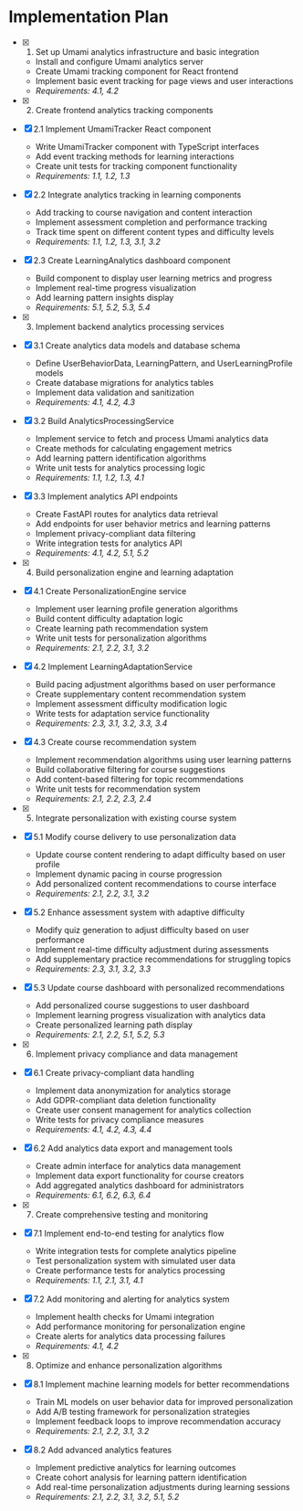 # Implementation Plan

- [x] 1. Set up Umami analytics infrastructure and basic integration
  - Install and configure Umami analytics server
  - Create Umami tracking component for React frontend
  - Implement basic event tracking for page views and user interactions
  - _Requirements: 4.1, 4.2_

- [X] 2. Create frontend analytics tracking components
- [x] 2.1 Implement UmamiTracker React component
  - Write UmamiTracker component with TypeScript interfaces
  - Add event tracking methods for learning interactions
  - Create unit tests for tracking component functionality
  - _Requirements: 1.1, 1.2, 1.3_

- [x] 2.2 Integrate analytics tracking in learning components
  - Add tracking to course navigation and content interaction
  - Implement assessment completion and performance tracking
  - Track time spent on different content types and difficulty levels
  - _Requirements: 1.1, 1.2, 1.3, 3.1, 3.2_

- [x] 2.3 Create LearningAnalytics dashboard component
  - Build component to display user learning metrics and progress
  - Implement real-time progress visualization
  - Add learning pattern insights display
  - _Requirements: 5.1, 5.2, 5.3, 5.4_

- [x] 3. Implement backend analytics processing services
- [x] 3.1 Create analytics data models and database schema
  - Define UserBehaviorData, LearningPattern, and UserLearningProfile models
  - Create database migrations for analytics tables
  - Implement data validation and sanitization
  - _Requirements: 4.1, 4.2, 4.3_

- [x] 3.2 Build AnalyticsProcessingService
  - Implement service to fetch and process Umami analytics data
  - Create methods for calculating engagement metrics
  - Add learning pattern identification algorithms
  - Write unit tests for analytics processing logic
  - _Requirements: 1.1, 1.2, 1.3, 4.1_

- [x] 3.3 Implement analytics API endpoints
  - Create FastAPI routes for analytics data retrieval
  - Add endpoints for user behavior metrics and learning patterns
  - Implement privacy-compliant data filtering
  - Write integration tests for analytics API
  - _Requirements: 4.1, 4.2, 5.1, 5.2_

- [x] 4. Build personalization engine and learning adaptation
- [x] 4.1 Create PersonalizationEngine service
  - Implement user learning profile generation algorithms
  - Build content difficulty adaptation logic
  - Create learning path recommendation system
  - Write unit tests for personalization algorithms
  - _Requirements: 2.1, 2.2, 3.1, 3.2_

- [x] 4.2 Implement LearningAdaptationService
  - Build pacing adjustment algorithms based on user performance
  - Create supplementary content recommendation system
  - Implement assessment difficulty modification logic
  - Write tests for adaptation service functionality
  - _Requirements: 2.3, 3.1, 3.2, 3.3, 3.4_

- [x] 4.3 Create course recommendation system
  - Implement recommendation algorithms using user learning patterns
  - Build collaborative filtering for course suggestions
  - Add content-based filtering for topic recommendations
  - Write unit tests for recommendation system
  - _Requirements: 2.1, 2.2, 2.3, 2.4_
 - [x] 5. Integrate personalization with existing course system
- [x] 5.1 Modify course delivery to use personalization data
  - Update course content rendering to adapt difficulty based on user profile
  - Implement dynamic pacing in course progression
  - Add personalized content recommendations to course interface
  - _Requirements: 2.1, 2.2, 3.1, 3.2_

- [x] 5.2 Enhance assessment system with adaptive difficulty
  - Modify quiz generation to adjust difficulty based on user performance
  - Implement real-time difficulty adjustment during assessments
  - Add supplementary practice recommendations for struggling topics
  - _Requirements: 2.3, 3.1, 3.2, 3.3_

- [x] 5.3 Update course dashboard with personalized recommendations
  - Add personalized course suggestions to user dashboard
  - Implement learning progress visualization with analytics data
  - Create personalized learning path display
  - _Requirements: 2.1, 2.2, 5.1, 5.2, 5.3_

- [x] 6. Implement privacy compliance and data management
- [x] 6.1 Create privacy-compliant data handling
  - Implement data anonymization for analytics storage
  - Add GDPR-compliant data deletion functionality
  - Create user consent management for analytics collection
  - Write tests for privacy compliance measures
  - _Requirements: 4.1, 4.2, 4.3, 4.4_

- [x] 6.2 Add analytics data export and management tools
  - Create admin interface for analytics data management
  - Implement data export functionality for course creators
  - Add aggregated analytics dashboard for administrators
  - _Requirements: 6.1, 6.2, 6.3, 6.4_

- [x] 7. Create comprehensive testing and monitoring
- [x] 7.1 Implement end-to-end testing for analytics flow
  - Write integration tests for complete analytics pipeline
  - Test personalization system with simulated user data
  - Create performance tests for analytics processing
  - _Requirements: 1.1, 2.1, 3.1, 4.1_

- [x] 7.2 Add monitoring and alerting for analytics system
  - Implement health checks for Umami integration
  - Add performance monitoring for personalization engine
  - Create alerts for analytics data processing failures
  - _Requirements: 4.1, 4.2_

- [x] 8. Optimize and enhance personalization algorithms
- [x] 8.1 Implement machine learning models for better recommendations
  - Train ML models on user behavior data for improved personalization
  - Add A/B testing framework for personalization strategies
  - Implement feedback loops to improve recommendation accuracy
  - _Requirements: 2.1, 2.2, 3.1, 3.2_

- [x] 8.2 Add advanced analytics features
  - Implement predictive analytics for learning outcomes
  - Create cohort analysis for learning pattern identification
  - Add real-time personalization adjustments during learning sessions
  - _Requirements: 2.1, 2.2, 3.1, 3.2, 5.1, 5.2_